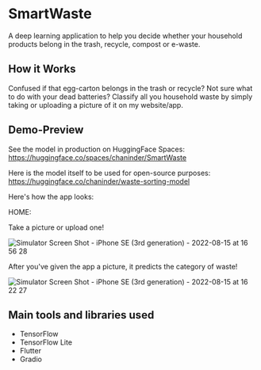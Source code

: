 # SmartWaste
A deep learning application to help you decide whether your household products belong in the trash, recycle, compost or e-waste. 

## How it Works

Confused if that egg-carton belongs in the trash or recycle? Not sure what to do with your dead batteries? Classify all you household waste by simply taking or uploading a picture of it on my website/app.

## Demo-Preview

See the model in production on HuggingFace Spaces: https://huggingface.co/spaces/chaninder/SmartWaste

Here is the model itself to be used for open-source purposes: https://huggingface.co/chaninder/waste-sorting-model

Here's how the app looks:

HOME:

Take a picture or upload one!

![Simulator Screen Shot - iPhone SE (3rd generation) - 2022-08-15 at 16 56 28](https://user-images.githubusercontent.com/110851085/185211307-d78af3ee-2de1-45fd-a32a-cd95811c6068.png)

After you've given the app a picture, it predicts the category of waste!

![Simulator Screen Shot - iPhone SE (3rd generation) - 2022-08-15 at 16 22 27](https://user-images.githubusercontent.com/110851085/185212375-907e9af2-1698-49a6-90a9-72cb43595645.png)


## Main tools and libraries used

- TensorFlow
- TensorFlow Lite
- Flutter
- Gradio
